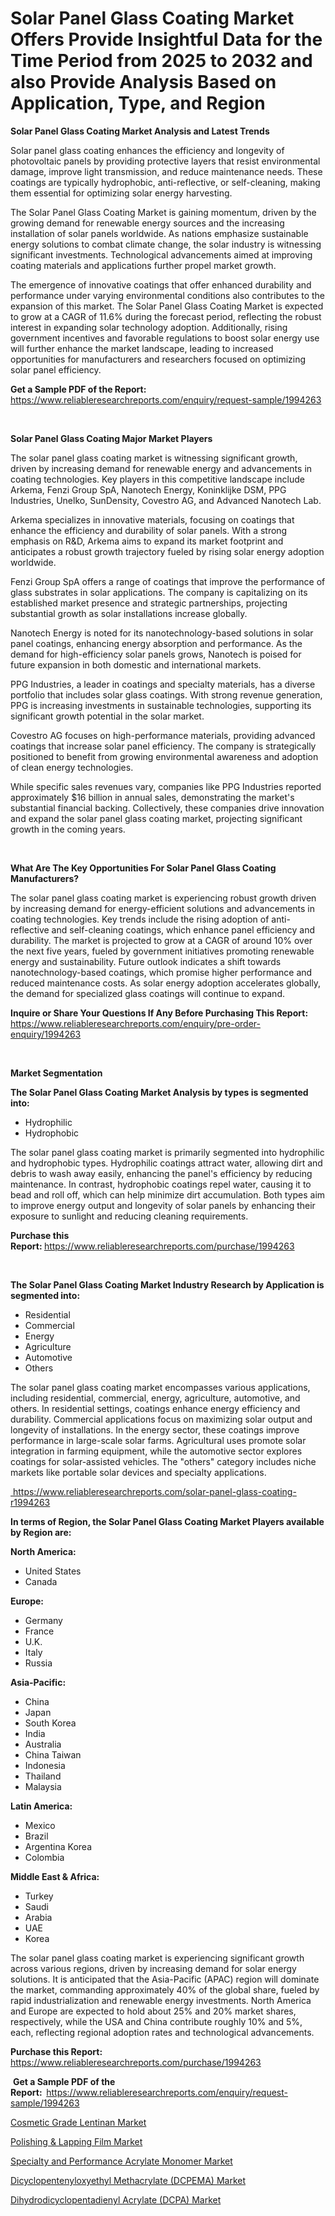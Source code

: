 <p><h1>Solar Panel Glass Coating Market Offers Provide Insightful Data for the Time Period from 2025 to 2032 and also Provide Analysis Based on Application, Type, and Region</h1></p><p><strong>Solar Panel Glass Coating Market Analysis and Latest Trends</strong></p>
<p><p>Solar panel glass coating enhances the efficiency and longevity of photovoltaic panels by providing protective layers that resist environmental damage, improve light transmission, and reduce maintenance needs. These coatings are typically hydrophobic, anti-reflective, or self-cleaning, making them essential for optimizing solar energy harvesting.</p><p>The Solar Panel Glass Coating Market is gaining momentum, driven by the growing demand for renewable energy sources and the increasing installation of solar panels worldwide. As nations emphasize sustainable energy solutions to combat climate change, the solar industry is witnessing significant investments. Technological advancements aimed at improving coating materials and applications further propel market growth. </p><p>The emergence of innovative coatings that offer enhanced durability and performance under varying environmental conditions also contributes to the expansion of this market. The Solar Panel Glass Coating Market is expected to grow at a CAGR of 11.6% during the forecast period, reflecting the robust interest in expanding solar technology adoption. Additionally, rising government incentives and favorable regulations to boost solar energy use will further enhance the market landscape, leading to increased opportunities for manufacturers and researchers focused on optimizing solar panel efficiency.</p></p>
<p><strong>Get a Sample PDF of the Report:&nbsp;</strong> <a href="https://www.reliableresearchreports.com/enquiry/request-sample/1994263?utm_campaign=121&utm_medium=2&utm_source=Github&utm_content=ia&utm_term=05022025&utm_id=solar-panel-glass-coating">https://www.reliableresearchreports.com/enquiry/request-sample/1994263</a></p>
<p>&nbsp;</p>
<p><strong>Solar Panel Glass Coating Major Market Players</strong></p>
<p><p>The solar panel glass coating market is witnessing significant growth, driven by increasing demand for renewable energy and advancements in coating technologies. Key players in this competitive landscape include Arkema, Fenzi Group SpA, Nanotech Energy, Koninklijke DSM, PPG Industries, Unelko, SunDensity, Covestro AG, and Advanced Nanotech Lab.</p><p>Arkema specializes in innovative materials, focusing on coatings that enhance the efficiency and durability of solar panels. With a strong emphasis on R&D, Arkema aims to expand its market footprint and anticipates a robust growth trajectory fueled by rising solar energy adoption worldwide.</p><p>Fenzi Group SpA offers a range of coatings that improve the performance of glass substrates in solar applications. The company is capitalizing on its established market presence and strategic partnerships, projecting substantial growth as solar installations increase globally.</p><p>Nanotech Energy is noted for its nanotechnology-based solutions in solar panel coatings, enhancing energy absorption and performance. As the demand for high-efficiency solar panels grows, Nanotech is poised for future expansion in both domestic and international markets.</p><p>PPG Industries, a leader in coatings and specialty materials, has a diverse portfolio that includes solar glass coatings. With strong revenue generation, PPG is increasing investments in sustainable technologies, supporting its significant growth potential in the solar market.</p><p>Covestro AG focuses on high-performance materials, providing advanced coatings that increase solar panel efficiency. The company is strategically positioned to benefit from growing environmental awareness and adoption of clean energy technologies.</p><p>While specific sales revenues vary, companies like PPG Industries reported approximately $16 billion in annual sales, demonstrating the market's substantial financial backing. Collectively, these companies drive innovation and expand the solar panel glass coating market, projecting significant growth in the coming years.</p></p>
<p>&nbsp;</p>
<p><strong>What Are The Key Opportunities For Solar Panel Glass Coating Manufacturers?</strong></p>
<p><p>The solar panel glass coating market is experiencing robust growth driven by increasing demand for energy-efficient solutions and advancements in coating technologies. Key trends include the rising adoption of anti-reflective and self-cleaning coatings, which enhance panel efficiency and durability. The market is projected to grow at a CAGR of around 10% over the next five years, fueled by government initiatives promoting renewable energy and sustainability. Future outlook indicates a shift towards nanotechnology-based coatings, which promise higher performance and reduced maintenance costs. As solar energy adoption accelerates globally, the demand for specialized glass coatings will continue to expand.</p></p>
<p><strong>Inquire or Share Your Questions If Any Before Purchasing This Report:</strong> <a href="https://www.reliableresearchreports.com/enquiry/pre-order-enquiry/1994263?utm_campaign=121&utm_medium=2&utm_source=Github&utm_content=ia&utm_term=05022025&utm_id=solar-panel-glass-coating">https://www.reliableresearchreports.com/enquiry/pre-order-enquiry/1994263</a></p>
<p>&nbsp;</p>
<p><strong>Market Segmentation</strong></p>
<p><strong>The Solar Panel Glass Coating Market Analysis by types is segmented into:</strong></p>
<p><ul><li>Hydrophilic</li><li>Hydrophobic</li></ul></p>
<p><p>The solar panel glass coating market is primarily segmented into hydrophilic and hydrophobic types. Hydrophilic coatings attract water, allowing dirt and debris to wash away easily, enhancing the panel's efficiency by reducing maintenance. In contrast, hydrophobic coatings repel water, causing it to bead and roll off, which can help minimize dirt accumulation. Both types aim to improve energy output and longevity of solar panels by enhancing their exposure to sunlight and reducing cleaning requirements.</p></p>
<p><strong>Purchase this Report:&nbsp;</strong><a href="https://www.reliableresearchreports.com/purchase/1994263?utm_campaign=121&utm_medium=2&utm_source=Github&utm_content=ia&utm_term=05022025&utm_id=solar-panel-glass-coating">https://www.reliableresearchreports.com/purchase/1994263</a></p>
<p>&nbsp;</p>
<p><strong>The Solar Panel Glass Coating Market Industry Research by Application is segmented into:</strong></p>
<p><ul><li>Residential</li><li>Commercial</li><li>Energy</li><li>Agriculture</li><li>Automotive</li><li>Others</li></ul></p>
<p><p>The solar panel glass coating market encompasses various applications, including residential, commercial, energy, agriculture, automotive, and others. In residential settings, coatings enhance energy efficiency and durability. Commercial applications focus on maximizing solar output and longevity of installations. In the energy sector, these coatings improve performance in large-scale solar farms. Agricultural uses promote solar integration in farming equipment, while the automotive sector explores coatings for solar-assisted vehicles. The "others" category includes niche markets like portable solar devices and specialty applications.</p></p>
<p><a href="https://www.reliableresearchreports.com/solar-panel-glass-coating-r1994263?utm_campaign=121&utm_medium=2&utm_source=Github&utm_content=ia&utm_term=05022025&utm_id=solar-panel-glass-coating">&nbsp;https://www.reliableresearchreports.com/solar-panel-glass-coating-r1994263</a></p>
<p><strong>In terms of Region, the Solar Panel Glass Coating Market Players available by Region are:</strong></p>
<p>
    <p> <strong> North America: </strong>
        <ul>
            <li>United States</li>
            <li>Canada</li>
        </ul>
        </p> 
    <p> <strong> Europe: </strong>
        <ul>
            <li>Germany</li>
            <li>France</li>
            <li>U.K.</li>
            <li>Italy</li>
            <li>Russia</li>
        </ul>
        </p> 
    <p> <strong> Asia-Pacific: </strong>
        <ul>
            <li>China</li>
            <li>Japan</li>
            <li>South Korea</li>
            <li>India</li>
            <li>Australia</li>
            <li>China Taiwan</li>
            <li>Indonesia</li>
            <li>Thailand</li>
            <li>Malaysia</li>
        </ul>
        </p> 
    <p> <strong> Latin America: </strong>
        <ul>
            <li>Mexico</li>
            <li>Brazil</li>
            <li>Argentina Korea</li>
            <li>Colombia</li>
        </ul>
        </p> 
    <p> <strong> Middle East & Africa: </strong>
        <ul>
            <li>Turkey</li>
            <li>Saudi</li>
            <li>Arabia</li>
            <li>UAE</li>
            <li>Korea</li>
        </ul>
    </p>
    </p>
<p><p>The solar panel glass coating market is experiencing significant growth across various regions, driven by increasing demand for solar energy solutions. It is anticipated that the Asia-Pacific (APAC) region will dominate the market, commanding approximately 40% of the global share, fueled by rapid industrialization and renewable energy investments. North America and Europe are expected to hold about 25% and 20% market shares, respectively, while the USA and China contribute roughly 10% and 5%, each, reflecting regional adoption rates and technological advancements.</p></p>
<p><strong>Purchase this Report: </strong><a href="https://www.reliableresearchreports.com/purchase/1994263?utm_campaign=121&utm_medium=2&utm_source=Github&utm_content=ia&utm_term=05022025&utm_id=solar-panel-glass-coating">https://www.reliableresearchreports.com/purchase/1994263</a></p>
<p>&nbsp;<strong>Get a Sample PDF of the Report:&nbsp;&nbsp;</strong><a href="https://www.reliableresearchreports.com/enquiry/request-sample/1994263?utm_campaign=121&utm_medium=2&utm_source=Github&utm_content=ia&utm_term=05022025&utm_id=solar-panel-glass-coating">https://www.reliableresearchreports.com/enquiry/request-sample/1994263</a></p>
<p><strong></strong></p>
<p><p><a href="https://github.com/sholympia197070/Market-Research-Report-List-1/blob/main/cosmetic-grade-lentinan-market.md?utm_campaign=121&utm_medium=2&utm_source=Github&utm_content=ia&utm_term=05022025&utm_id=solar-panel-glass-coating">Cosmetic Grade Lentinan Market</a></p><p><a href="https://github.com/janraimondo83/Market-Research-Report-List-1/blob/main/polishing-lapping-film-market.md?utm_campaign=121&utm_medium=2&utm_source=Github&utm_content=ia&utm_term=05022025&utm_id=solar-panel-glass-coating">Polishing & Lapping Film Market</a></p><p><a href="https://github.com/aiexisaliwan/Market-Research-Report-List-1/blob/main/specialty-and-performance-acrylate-monomer-market.md?utm_campaign=121&utm_medium=2&utm_source=Github&utm_content=ia&utm_term=05022025&utm_id=solar-panel-glass-coating">Specialty and Performance Acrylate Monomer Market</a></p><p><a href="https://github.com/philaphindo/Market-Research-Report-List-1/blob/main/dicyclopentenyloxyethyl-methacrylate-dcpema-market.md?utm_campaign=121&utm_medium=2&utm_source=Github&utm_content=ia&utm_term=05022025&utm_id=solar-panel-glass-coating">Dicyclopentenyloxyethyl Methacrylate (DCPEMA) Market</a></p><p><a href="https://github.com/techerghalim/Market-Research-Report-List-1/blob/main/dihydrodicyclopentadienyl-acrylate-dcpa-market.md?utm_campaign=121&utm_medium=2&utm_source=Github&utm_content=ia&utm_term=05022025&utm_id=solar-panel-glass-coating">Dihydrodicyclopentadienyl Acrylate (DCPA) Market</a></p></p>